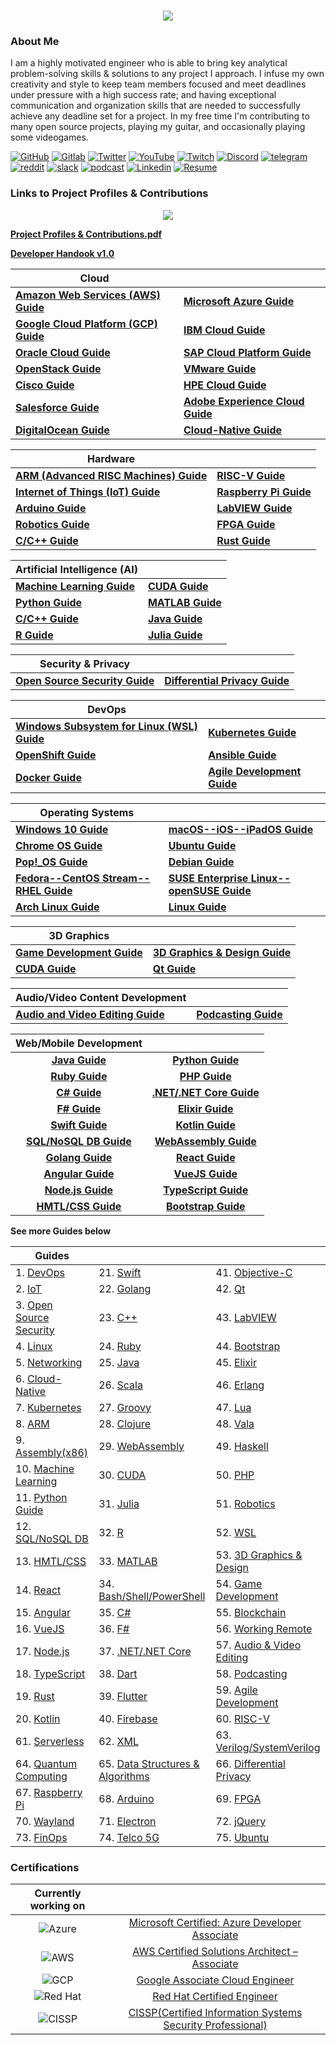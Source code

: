 <h1 align="center">
 <img src="https://user-images.githubusercontent.com/45159366/81243342-6c350f00-8fc4-11ea-9037-9cbe0f7bf3ff.png">
</h1>

### About Me
I am a highly motivated engineer who is able to bring key analytical problem-solving skills & solutions to any project I approach. I infuse my own creativity and style to keep team members focused and meet deadlines under pressure with a high success rate; and having exceptional communication and organization skills that are needed to successfully achieve any deadline set for a project. In my free time I'm contributing to many open source projects, playing my guitar, and occasionally playing some videogames.

[![GitHub](https://user-images.githubusercontent.com/45159366/94374332-67cad900-00c0-11eb-953d-8727aae8031d.png)](https://github.com/mikeroyal)
[![Gitlab](https://user-images.githubusercontent.com/45159366/114458301-e20e0700-9b93-11eb-8b4a-81784aba901c.png)](https://gitlab.com/maos20008)
[![Twitter](https://user-images.githubusercontent.com/45159366/85327986-bdba3000-b484-11ea-87f0-20be14e54852.png)](https://twitter.com/Miker256)
[![YouTube](https://user-images.githubusercontent.com/45159366/95527913-81570500-098b-11eb-9d12-7601543de4aa.png)]()
[![Twitch](https://user-images.githubusercontent.com/45159366/95504868-3ecd0280-0962-11eb-8ec2-a6c84182fb3e.png)](https://www.twitch.tv/r0yal_games)
[![Discord](https://user-images.githubusercontent.com/45159366/114456852-3617ec00-9b92-11eb-9446-7ecd481c0ba1.png)]()
[![telegram](https://user-images.githubusercontent.com/45159366/114456871-3a440980-9b92-11eb-9141-63c3add3fea7.png)]()
[![reddit](https://user-images.githubusercontent.com/45159366/114456858-37491900-9b92-11eb-9420-cb749e122dd8.png)]()
[![slack](https://user-images.githubusercontent.com/45159366/114456875-3b753680-9b92-11eb-86e4-202149551fad.png)]()
[![podcast](https://user-images.githubusercontent.com/45159366/111213748-54d49400-858e-11eb-8d89-80e7798774dd.png)]()
[![Linkedin](https://user-images.githubusercontent.com/45159366/85327989-beeb5d00-b484-11ea-9996-d6042a365e34.png)](https://www.linkedin.com/in/michael-royal-b923b4134/)
[![Resume](https://user-images.githubusercontent.com/45159366/85609897-5e3a5c80-b60b-11ea-94d4-751c7385e80a.png)](https://github.com/mikeroyal/mikeroyal.github.io/files/6394433/Michael_Royal_Resume.pdf)


### Links to Project Profiles & Contributions

<p align="center">
 <img src="https://user-images.githubusercontent.com/45159366/86542054-ed2a5d00-bec6-11ea-875e-9909383fe64c.png">
 </p>

**[Project Profiles & Contributions.pdf](https://github.com/mikeroyal/mikeroyal.github.io/files/4875593/Links.to.Project.Contributions.pdf)**

**[Developer Handook v1.0](https://github.com/mikeroyal/Developer-Handbook)**

| Cloud|  |
| ----------| --------------- | 
|**[Amazon Web Services (AWS) Guide](https://github.com/mikeroyal/AWS-Guide)**|**[Microsoft Azure Guide](https://github.com/mikeroyal/Azure-Guide)**|
|**[Google Cloud Platform (GCP) Guide](https://github.com/mikeroyal/Google-Cloud-Guide)**|**[IBM Cloud Guide](https://github.com/mikeroyal/IBM-Cloud-Guide)**|
|**[Oracle Cloud Guide](https://github.com/mikeroyal/Oracle-Cloud-Guide)**| **[SAP Cloud Platform Guide](https://github.com/mikeroyal/SAP-Guide)**|
|**[OpenStack Guide](https://github.com/mikeroyal/OpenStack-Guide)**| **[VMware Guide](https://github.com/mikeroyal/VMware-Guide)**|
|**[Cisco Guide](https://github.com/mikeroyal/Cisco-Guide)**| **[HPE Cloud Guide](https://github.com/mikeroyal/HPE-Guide)**|
|**[Salesforce Guide](https://github.com/mikeroyal/Salesforce-Guide)**|**[Adobe Experience Cloud Guide](https://github.com/mikeroyal/Adobe-Experience-Cloud-Guide)**|
|**[DigitalOcean Guide](https://github.com/mikeroyal/DigitalOcean-Guide)**|**[Cloud-Native Guide](https://github.com/mikeroyal/Cloud-Native-Guide)**|


| Hardware|  |
| ----------| --------------- | 
|**[ARM (Advanced RISC Machines) Guide](https://github.com/mikeroyal/ARM-Guide)**|**[RISC-V Guide](https://github.com/mikeroyal/RISC-V-Guide)**|
|**[Internet of Things (IoT) Guide](https://github.com/mikeroyal/IoT-Guide)**|**[Raspberry Pi Guide](https://github.com/mikeroyal/Raspberry-Pi-Guide)**|
|**[Arduino Guide](https://github.com/mikeroyal/Arduino-Guide)**| **[LabVIEW Guide](https://github.com/mikeroyal/LabVIEW-Guide)**|
|**[Robotics Guide](https://github.com/mikeroyal/Robotics-guide)**|**[FPGA Guide](https://github.com/mikeroyal/FPGA-Guide)**|
|**[C/C++ Guide](https://github.com/mikeroyal/CPP-Guide)**|**[Rust Guide](https://github.com/mikeroyal/Rust_lang-Guide)**|

| Artificial Intelligence (AI) |  |
| ----------| --------------- | 
|**[Machine Learning Guide](https://github.com/mikeroyal/Machine-Learning-Guide)**|**[CUDA Guide](https://github.com/mikeroyal/CUDA-Guide)**|
|**[Python Guide](https://github.com/mikeroyal/Python-Guide)**|**[MATLAB Guide](https://github.com/mikeroyal/MATLAB-Guide)**|
|**[C/C++ Guide](https://github.com/mikeroyal/CPP-Guide)**|**[Java Guide](https://github.com/mikeroyal/Java-Guide)**|
|**[R Guide](https://github.com/mikeroyal/R-Guide)**|**[Julia Guide](https://github.com/mikeroyal/Julia_lang-Guide)**|

| Security & Privacy|  |
| ----------| --------------- | 
|**[Open Source Security Guide](https://github.com/mikeroyal/Open-Source-Security-Guide)**|**[Differential Privacy Guide](https://github.com/mikeroyal/Differential-Privacy-Guide)**|

| DevOps|  |
| ----------| --------------- | 
|**[Windows Subsystem for Linux (WSL) Guide](https://github.com/mikeroyal/WSL-Guide)**|**[Kubernetes Guide](https://github.com/mikeroyal/Kubernetes-Guide)**|
|**[OpenShift Guide](https://github.com/mikeroyal/OpenShift-Guide)**|**[Ansible Guide](https://github.com/mikeroyal/Ansible-Guide)**|
|**[Docker Guide](https://github.com/mikeroyal/Docker-Guide)**|**[Agile Development Guide](https://github.com/mikeroyal/Agile-Guide)** |


| Operating Systems|  |
| ----------| --------------- | 
|**[Windows 10 Guide](https://github.com/mikeroyal/Windows-10-Guide)**|**[macOS--iOS--iPadOS Guide](https://github.com/mikeroyal/macOS-iOS-iPadOS-Guide)**|
|**[Chrome OS Guide](https://github.com/mikeroyal/Chrome-OS-Guide)**|**[Ubuntu Guide](https://github.com/mikeroyal/Perfect-Ubuntu-Guide)**|
|**[Pop!_OS Guide](https://github.com/mikeroyal/Pop_OS-Guide)**|**[Debian Guide](https://github.com/mikeroyal/Debian-Guide)**|
|**[Fedora--CentOS Stream--RHEL Guide](https://github.com/mikeroyal/Fedora-Guide)**|**[SUSE Enterprise Linux--openSUSE Guide](https://github.com/mikeroyal/SUSE-openSUSE-Guide)**|
|**[Arch Linux Guide](https://github.com/mikeroyal/Arch-Linux-Guide)**|**[Linux Guide](https://github.com/mikeroyal/Linux-Guide)** |

| 3D Graphics|  |
| ----------| --------------- | 
|**[Game Development Guide](https://github.com/mikeroyal/Game-Development-Guide)**|**[3D Graphics & Design Guide](https://github.com/mikeroyal/3D-Graphics-and-Design-Guide)**|
|**[CUDA Guide](https://github.com/mikeroyal/CUDA-Guide)**|**[Qt Guide](https://github.com/mikeroyal/Qt-Guide)**|

| Audio/Video Content Development|  |
| ----------| --------------- | 
|**[Audio and Video Editing Guide](https://github.com/mikeroyal/Audio-and-Video-Editing-Guide)**|**[Podcasting Guide](https://github.com/mikeroyal/Podcasting-Guide)**|

| Web/Mobile Development|  |
| :----------:| :---------------: | 
|**[Java Guide](https://github.com/mikeroyal/Java-Guide)**|**[Python Guide](https://github.com/mikeroyal/Python-Guide)**|
|**[Ruby Guide](https://github.com/mikeroyal/Ruby-Guide)**|**[PHP Guide](https://github.com/mikeroyal/PHP-Guide)**|
|**[C# Guide](https://github.com/mikeroyal/C-Sharp-Guide)**|**[.NET/.NET Core Guide](https://github.com/mikeroyal/.NET-Guide)**|
|**[F# Guide](https://github.com/mikeroyal/F-Sharp-Guide)**|**[Elixir Guide](https://github.com/mikeroyal/Elixir-Guide)**|
|**[Swift Guide](https://github.com/mikeroyal/Swift-Guide)**|**[Kotlin Guide](https://github.com/mikeroyal/Kotlin-Guide)**|
|**[SQL/NoSQL DB Guide](https://github.com/mikeroyal/SQL-NoSQL-Guide)**|**[WebAssembly Guide](https://github.com/mikeroyal/WebAssembly-Guide)**|
|**[Golang Guide](https://github.com/mikeroyal/Go-Guide)**|**[React Guide](https://github.com/mikeroyal/ReactJS-Guide)**|
|**[Angular Guide](https://github.com/mikeroyal/Angular-Guide)**|**[VueJS Guide](https://github.com/mikeroyal/VueJS-Guide)**
|**[Node.js Guide](https://github.com/mikeroyal/Node.js-Guide)**|**[TypeScript Guide](https://github.com/mikeroyal/TypeScript-Guide)**|
|**[HMTL/CSS Guide](https://github.com/mikeroyal/HMTL-CSS-Guide)**|**[Bootstrap Guide](https://github.com/mikeroyal/Bootstrap-Guide)**|

**See more Guides below**

| Guides |  |  |
| --------------- | --------------- | --------------- |
| 1. [DevOps](https://github.com/mikeroyal/DevOps-Guide)|  21. [Swift](https://github.com/mikeroyal/Swift-Guide)| 41. [Objective-C](https://github.com/mikeroyal/Objective-C-Guide)|
| 2. [IoT](https://github.com/mikeroyal/IoT-Guide)| 22. [Golang](https://github.com/mikeroyal/Go-Guide)| 42. [Qt](https://github.com/mikeroyal/Qt-Guide)| 
| 3. [Open Source Security](https://github.com/mikeroyal/Open-Source-Security-Guide)| 23. [C++](https://github.com/mikeroyal/CPP-Guide)| 43. [LabVIEW](https://github.com/mikeroyal/LabVIEW-Guide)| 
| 4. [Linux](https://github.com/mikeroyal/Linux-Guide)| 24. [Ruby](https://github.com/mikeroyal/Ruby-Guide)| 44. [Bootstrap](https://github.com/mikeroyal/Bootstrap-Guide)|
| 5. [Networking](https://github.com/mikeroyal/Networking-Guide)|  25. [Java](https://github.com/mikeroyal/Java-Guide)| 45. [Elixir](https://github.com/mikeroyal/Elixir-Guide)| 
| 6. [Cloud-Native](https://github.com/mikeroyal/Cloud-Native-Guide)| 26. [Scala](https://github.com/mikeroyal/Scala-Guide) | 46. [Erlang](https://github.com/mikeroyal/Erlang-Guide)|
| 7. [Kubernetes](https://github.com/mikeroyal/Kubernetes-Guide) | 27. [Groovy](https://github.com/mikeroyal/Groovy-Guide)  | 47. [Lua](https://github.com/mikeroyal/Lua-Guide)|
| 8. [ARM](https://github.com/mikeroyal/ARM-Guide) | 28. [Clojure](https://github.com/mikeroyal/Clojure-Guide)| 48. [Vala](https://github.com/mikeroyal/Vala-Guide)|
| 9. [Assembly(x86)](https://github.com/mikeroyal/Assembly-Guide)| 29. [WebAssembly](https://github.com/mikeroyal/WebAssembly-Guide)|49. [Haskell](https://github.com/mikeroyal/Haskell-Guide)|
| 10. [Machine Learning](https://github.com/mikeroyal/Machine-Learning-Guide)|30. [CUDA](https://github.com/mikeroyal/CUDA-Guide)| 50. [PHP](https://github.com/mikeroyal/PHP-Guide)
| 11. [Python Guide](https://github.com/mikeroyal/Python-Guide)|31. [Julia](https://github.com/mikeroyal/Julia_lang-Guide)|51. [Robotics](https://github.com/mikeroyal/Robotics-guide)|
| 12. [SQL/NoSQL DB](https://github.com/mikeroyal/SQL-NoSQL-Guide)| 32. [R](https://github.com/mikeroyal/R-Guide)|52. [WSL](https://github.com/mikeroyal/WSL-Guide) |
| 13. [HMTL/CSS](https://github.com/mikeroyal/HMTL-CSS-Guide)| 33. [MATLAB](https://github.com/mikeroyal/MATLAB-Guide)|53. [3D Graphics & Design](https://github.com/mikeroyal/3D-Graphics-and-Design-Guide)|
| 14. [React](https://github.com/mikeroyal/ReactJS-Guide)  |34. [Bash/Shell/PowerShell](https://github.com/mikeroyal/Bash-Shell-Powershell-Guide) |54. [Game Development](https://github.com/mikeroyal/Game-Development-Guide)| 
| 15. [Angular](https://github.com/mikeroyal/Angular-Guide) | 35. [C#](https://github.com/mikeroyal/C-Sharp-Guide)|55. [Blockchain](https://github.com/mikeroyal/Blockchain-Guide)|
| 16. [VueJS](https://github.com/mikeroyal/VueJS-Guide) | 36. [F#](https://github.com/mikeroyal/F-Sharp-Guide)|56. [Working Remote](https://github.com/mikeroyal/Working-Remote-Guide)|
| 17. [Node.js](https://github.com/mikeroyal/Node.js-Guide)| 37. [.NET/.NET Core](https://github.com/mikeroyal/.NET-Guide)|57. [Audio & Video Editing](https://github.com/mikeroyal/Audio-and-Video-Editing-Guide)|
| 18. [TypeScript](https://github.com/mikeroyal/TypeScript-Guide)| 38. [Dart](https://github.com/mikeroyal/Dart-Guide)|58. [Podcasting](https://github.com/mikeroyal/Podcasting-Guide)|
| 19. [Rust](https://github.com/mikeroyal/Rust_lang-Guide)| 39. [Flutter](https://github.com/mikeroyal/Flutter-Guide)|59. [Agile Development](https://github.com/mikeroyal/Agile-Guide)|
|20. [Kotlin](https://github.com/mikeroyal/Kotlin-Guide)|40. [Firebase](https://github.com/mikeroyal/Firebase-Guide)|60. [RISC-V](https://github.com/mikeroyal/RISC-V-Guide)
|61. [Serverless](https://github.com/mikeroyal/Serverless-Guide)|62. [XML](https://github.com/mikeroyal/XML-Guide)|63. [Verilog/SystemVerilog](https://github.com/mikeroyal/Verilog-SystemVerilog-Guide)|
|64. [Quantum Computing](https://github.com/mikeroyal/Quantum-Computing-Guide)|65. [Data Structures & Algorithms](https://github.com/mikeroyal/Data-Structures-and-Algorithms)|66. [Differential Privacy](https://github.com/mikeroyal/Differential-Privacy-Guide)|
|67. [Raspberry Pi](https://github.com/mikeroyal/Raspberry-Pi-Guide)|68. [Arduino](https://github.com/mikeroyal/Arduino-Guide)|69. [FPGA](https://github.com/mikeroyal/FPGA-Guide)|
|70. [Wayland](https://github.com/mikeroyal/Developer-Handbook/blob/main/README.md#70-wayland)|71. [Electron](https://github.com/mikeroyal/Developer-Handbook/blob/main/README.md#71-electron)|72. [jQuery](https://github.com/mikeroyal/Developer-Handbook/blob/main/README.md#72-jquery)|
|73. [FinOps](https://github.com/mikeroyal/Developer-Handbook/blob/main/README.md#73-finops)|74. [Telco 5G](https://github.com/mikeroyal/Developer-Handbook/blob/main/README.md#74-telco-5g)|75. [Ubuntu](https://github.com/mikeroyal/Perfect-Ubuntu-Guide)|

### Certifications


| Currently working on|  |
| :----------:| :---------------: | 
|![Azure](https://user-images.githubusercontent.com/45159366/100673067-af1b5300-3317-11eb-9f63-5839e9242f10.png)| [Microsoft Certified: Azure Developer Associate](https://docs.microsoft.com/learn/certifications/azure-developer)|
|![AWS](https://user-images.githubusercontent.com/45159366/100673070-b04c8000-3317-11eb-90bc-eded03b6e272.png) |[AWS Certified Solutions Architect – Associate](https://aws.amazon.com/certification/certified-solutions-architect-associate/)|
|![GCP](https://user-images.githubusercontent.com/45159366/100673076-b17dad00-3317-11eb-8fda-ec5adcd7df29.png)| [Google Associate Cloud Engineer](https://cloud.google.com/certification/cloud-engineer)|
|![Red Hat](https://user-images.githubusercontent.com/45159366/100673079-b2aeda00-3317-11eb-8a14-ddec35c47254.png)| [Red Hat Certified Engineer](https://www.redhat.com/en/services/certification/rhce)|
|![CISSP](https://user-images.githubusercontent.com/45159366/101218002-29f5ae00-3637-11eb-8e00-d2047ca8dca8.png)| [CISSP(Certified Information Systems Security Professional)](https://www.isc2.org/Certifications/CISSP)|
